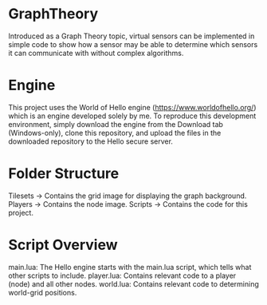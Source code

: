 # GraphTheory
Introduced as a Graph Theory topic, virtual sensors can be implemented in simple code to show how a sensor may be able to determine which sensors it can communicate with without complex algorithms. 

# Engine
This project uses the World of Hello engine (https://www.worldofhello.org/) which is an engine developed solely by me.
To reproduce this development environment, simply download the engine from the Download tab (Windows-only), clone this repository, and upload the files in the downloaded repository to the Hello secure server.

# Folder Structure
Tilesets -> Contains the grid image for displaying the graph background.
Players -> Contains the node image.
Scripts -> Contains the code for this project.

# Script Overview
main.lua: The Hello engine starts with the main.lua script, which tells what other scripts to include. 
player.lua: Contains relevant code to a player (node) and all other nodes.
world.lua: Contains relevant code to determining world-grid positions.
